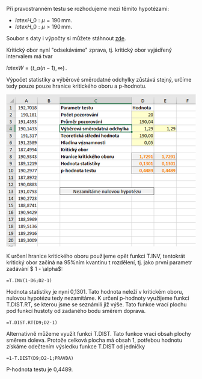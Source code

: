 Při pravostranném testu se rozhodujeme mezi těmito hypotézami:

* $latex H\_0: \mu = 190 \, \mathrm{mm}$.
* $latex H\_0: \mu > 190 \, \mathrm{mm}$.

Soubor s daty i výpočty si můžete stáhnout [zde](media/t-test/t-test.xlsx).

Kritický obor nyní "odsekáváme" zprava, tj. kritický obor vyjádřený intervalem má tvar

$latex W = \langle t\_{\alpha} \left( n - 1 \right), \infty )  \, .$

Výpočet statistiky a výběrové směrodatné odchylky zůstává stejný, určíme tedy pouze pouze hranice kritického oboru a p-hodnotu.

![t-test data a výsledky prav](media/t-test-pravostranny/t-test-data-a-vysledky.png)

K určení hranice kritického oboru použijeme opět funkci T.INV, tentokrát kritický obor začíná na 95%ním kvantinu t rozdělení, tj. jako první parametr zadávání $ 1 - \alpha$:

```
=T.INV(1-D6;D2-1)
```

Hodnota statistiky je nyní 0,1301. Tato hodnota neleží v kritickém oboru, nulovou hypotézu tedy nezamítáme. K určení p-hodnoty využijeme funkci T.DIST.RT, se kterou jsme se seznámili již výše. Tato funkce vrací plochu pod funkcí hustoty od zadaného bodu směrem doprava.

```
=T.DIST.RT(D9;D2-1)
```

Alternativně můžeme využít funkci T.DIST. Tato funkce vrací obsah plochy směrem doleva. Protože celková plocha má obsah 1, potřebou hodnotu získáme odečtením výsledku funkce T.DIST od jedničky

```
=1-T.DIST(D9;D2-1;PRAVDA)
```

P-hodnota testu je 0,4489.
